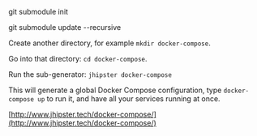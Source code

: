 git submodule init 

git submodule update --recursive

Create another directory, for example `mkdir docker-compose`.

Go into that directory: `cd docker-compose`.

Run the sub-generator: `jhipster docker-compose`

This will generate a global Docker Compose configuration, type `docker-compose up` to run it, and have all your services running at once.

[http://www.jhipster.tech/docker-compose/](http://www.jhipster.tech/docker-compose/)
